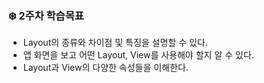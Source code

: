 ### :snowflake: 2주차 학습목표

- Layout의 종류와 차이점 및 특징을 설명할 수 있다.
- 앱 화면을 보고 어떤 Layout, View를 사용해야 할지 알 수 있다.
- Layout과 View의 다양한 속성들을 이해한다.
